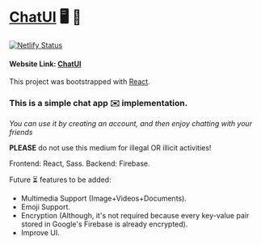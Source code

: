 # [ChatUI](https://chatui.netlify.com) 	:desktop_computer: 	:incoming_envelope: 

[![Netlify Status](https://api.netlify.com/api/v1/badges/9e2d536d-1619-40a0-8ded-33e714fe46f9/deploy-status)](https://app.netlify.com/sites/chatui/deploys)

#### Website Link: [ChatUI](https://chatui.netlify.com)

This project was bootstrapped with [React](https://github.com/facebook/create-react-app).

### This is a **simple chat app :envelope: implementation**.

*You can use it by creating an account, and then enjoy chatting with your friends*

**PLEASE** do not use this medium for illegal OR illicit activities! 

Frontend: React, Sass.
Backend: Firebase.

Future :hourglass_flowing_sand: features to be added:

- Multimedia Support (Image+Videos+Documents).
- Emoji Support.
- Encryption (Although, it's not required because every key-value pair stored in Google's Firebase is already encrypted).
- Improve UI.
